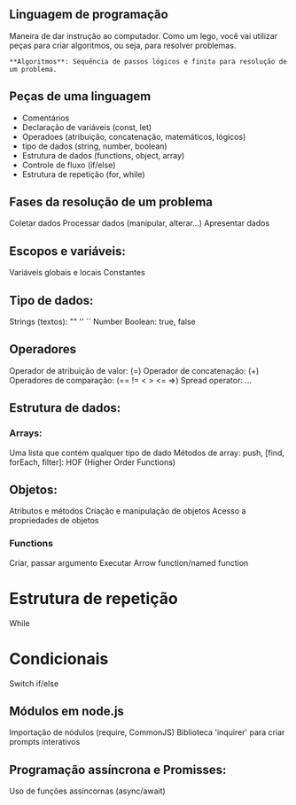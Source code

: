 ## Linguagem de programação

Maneira de dar instrução ao computador.
Como um lego, você vai utilizar peças para criar algoritmos, ou seja, para resolver problemas.

    **Algoritmos**: Sequência de passos lógicos e finita para resolução de um problema.

## Peças de uma linguagem

- Comentários
- Declaração de variáveis (const, let)
- Operadoes (atribuição, concatenação, matemáticos, lógicos)
- tipo de dados (string, number, boolean)
- Estrutura de dados (functions, object, array)
- Controle de fluxo (if/else)
- Estrutura de repetição (for, while)

## Fases da resolução de um problema

Coletar dados
Processar dados (manipular, alterar...)
Apresentar dados

## Escopos e variáveis:

Variáveis globais e locais
Constantes

## Tipo de dados:

Strings (textos): "" '' `` 
Number
Boolean: true, false

## Operadores

Operador de atribuição de valor: (=)
Operador de concatenação: (+)
Operadores de comparação: (== != < > <= =>)
Spread operator: ...

## Estrutura de dados:

### Arrays:

Uma lista que contém qualquer tipo de dado
Métodos de array: push, [find, forEach, filter]: HOF (Higher Order Functions)


## Objetos: 

Atributos e métodos
Criação e manipulação de objetos
Acesso a propriedades de objetos

### Functions

Criar, passar argumento
Executar
Arrow function/named function

# Estrutura de repetição

While

# Condicionais

Switch
if/else

## Módulos em node.js

Importação de nódulos (require, CommonJS)
Biblioteca 'inquirer' para criar prompts interativos

## Programação assíncrona e Promisses:

Uso de funções assíncornas (async/await)